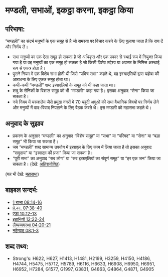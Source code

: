 # मण्डली, सभाओं, इकट्ठा करना, इकट्ठा किया #

## परिभाषा: ##

“मण्डली” का संदर्भ मनुष्यों के एक समूह से है जो समस्या पर विचार करने के लिए बुलाया जाता है कि राय दें और निर्णय लें।

* सभा मनुष्यों का एक ऐसा समूह हो सकता है जो अधिकृत और एक प्रकार से स्थाई रूप में नियुक्त किया गया है या वह मनुष्यों का एक समूह हो सकता है जो किसी विशेष उद्देश्य या अवसर के निमित्त अस्थाई रूप से एकत्र होता है।
* पुराने नियम में एक विशेष सभा होती थी जिसे “पवित्र सभा” कहते थे, वह इस्त्राएलियों द्वारा यहोवा की आराधना के लिए एकत्र समूह होता था।
* कभी-कभी “मण्डली” शब्द इस्राएलियों के समूह को भी कहा जाता था।
* शत्रु के सैनिकों के विशाल समूह को भी "मण्डली" कहा गया है। इसका अनुवाद “सेना” किया जा सकता है।
* नये नियम में यरूशलेम जैसे प्रमुख नगरों में 70 यहूदी अगुओं की सभा वैधानिक विषयों पर निर्णय लेने और मनुष्यों में वाद-विवाद निपटाने के लिए बैठक करते थे। इस मण्डली को महासभा कहते थे।

## अनुवाद के सुझाव ##

* प्रकरण के अनुसार “मण्डली” का अनुवाद “विशेष समूह” या “सभा” या “परिषद” या “सेना” या “बड़ा समूह” भी किया जा सकता है।
* जब “मण्डली” शब्द सामान्य उपयोग में इस्राएल के लिए काम में लिया जाता है तो इसका अनुवाद “समुदाय” या “इस्राएल की प्रजा” किया जा सकता है।
* “पूरी सभा” का अनुवाद “सब लोग” या “सब इस्राएलियों का संपूर्ण समूह” या “हर एक जन” किया जा सकता है। (देखें: [अतिशयोक्ति](rc://en/ta/man/translate/figs-hyperbole))

(यह भी देखें: [महासभा](../other/council.md))

## बाइबल सन्दर्भ: ##

* [1 राजा 08:14-16](rc://en/tn/help/1ki/08/14)
* [प्रे.का. 07:38-40](rc://en/tn/help/act/07/38)
* [एज्रा 10:12-13](rc://en/tn/help/ezr/10/12)
* [इब्रानियों 12:22-24](rc://en/tn/help/heb/12/22)
* [लैव्यव्यवस्था 04:20-21](rc://en/tn/help/lev/04/20)
* [नहेम्याह 08:1-3](rc://en/tn/help/neh/08/01)

## शब्द तथ्य: ##

* Strong's: H622, H627, H1413, H1481, H2199, H3259, H4150, H4186, H4744, H5475, H5712, H5789, H6116, H6633, H6908, H6950, H6951, H6952, H7284, G1577, G1997, G3831, G4863, G4864, G4871, G4905

